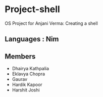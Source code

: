 # Project-shell

OS Project for Anjani Verma: Creating a shell

## Languages : Nim

## Members

- Dhairya Kathpalia
- Eklavya Chopra
- Gaurav
- Hardik Kapoor
- Harshit Joshi
